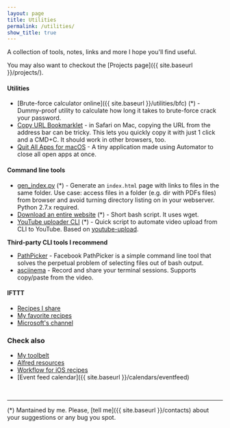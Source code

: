 ```yaml
---
layout: page
title: Utilities
permalink: /utilities/
show_title: true
---
```


A collection of tools, notes, links and more I hope you'll find useful.

You may also want to checkout the [Projects page]({{ site.baseurl }}/projects/).

#### Utilities

- [Brute-force calculator online]({{ site.baseurl }}/utilities/bfc) (*) - Dummy-proof utility to calculate how long it takes to brute-force crack your password.
- [Copy URL Bookmarklet](https://gist.github.com/pirafrank/5a4f6f56f3cf931ddf6b) - in Safari on Mac, copying the URL from the address bar can be tricky. This lets you quickly copy it with just 1 click and a CMD+C. It should work in other browsers, too.
- [Quit All Apps for macOS](https://cdn.fpira.com/public/mac/quit_all_apps_mac.zip) - A tiny application made using Automator to close all open apps at once.

#### Command line tools

- [gen_index.py](https://gist.github.com/pirafrank/970cbdb7542dab942da50cab408100d0) (*) - Generate an `index.html` page with links to files in the same folder. Use case: access files in a folder (e.g. dir with PDFs files) from browser and avoid turning directory listing on in your webserver. Python 2.7.x required.
- [Download an entire website](https://gist.github.com/pirafrank/181360a3754abe79a5c8) (*) - Short bash script. It uses wget.
- [YouTube uploader CLI](https://gist.github.com/pirafrank/20ecefda12e8bb47fe4eba59621b08ff) (*) - Quick script to automate video upload from CLI to YouTube. Based on [youtube-upload](https://github.com/tokland/youtube-upload).

**Third-party CLI tools I recommend**

- [PathPicker](https://github.com/facebook/PathPicker) - Facebook PathPicker is a simple command line tool that solves the perpetual problem of selecting files out of bash output.
- [asciinema](http://asciinema.org) - Record and share your terminal sessions. Supports copy/paste from the video.

#### IFTTT

- [Recipes I share](https://ifttt.com/p/pirafrank/shared)
- [My favorite recipes](https://ifttt.com/p/pirafrank/favorites)
- [Microsoft's channel](https://ifttt.com/p/microsoft/shared)

### Check also

- [My toolbelt]({{site.baseurl}}/my-toolbelt)
- [Alfred resources]({{site.baseurl}}/alfred-for-mac)
- [Workflow for iOS recipes]({{site.baseurl}}/workflow-ios)
- [Event feed calendar]({{ site.baseurl }}/calendars/eventfeed)

<br>

---

(*) Mantained by me. Please, [tell me]({{ site.baseurl }}/contacts) about your suggestions or any bug you spot.

